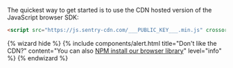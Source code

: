 The quickest way to get started is to use the CDN hosted version of the JavaScript browser SDK:

```html
<script src="https://js.sentry-cdn.com/___PUBLIC_KEY___.min.js" crossorigin="anonymous"></script>
```

{% wizard hide %}
{% include components/alert.html
  title="Don't like the CDN?"
  content="You can also [NPM install our browser library](?platform=browsernpm)"
  level="info"
%}
{% endwizard %}